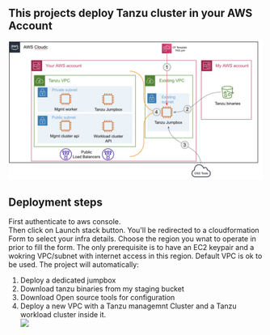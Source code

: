 ## This projects deploy Tanzu cluster in your AWS Account
![image info](./Docs/Arch.png)
## Deployment steps

First authenticate to aws console.   
Then click on Launch stack button. 
You'll be redirected to a cloudformation Form to select your infra details. 
Choose the region you wnat to operate in prior to fill the form. The only prerequisite is to have an EC2 keypair and a wokring VPC/subnet with internet access in this region. Default VPC is ok to be used.
The project will automatically:  
1. Deploy a dedicated jumpbox
2. Download tanzu binaries from my staging bucket
3. Download Open source tools for configuration
4. Deploy a new VPC with a Tanzu managemnt Cluster and a Tanzu workload cluster inside it.   
[<img src="https://docs.cloudbolt.io/resources/Storage/cloudbolt-csmp-latest/screenshots/launch-stack.png" width="200">](https://eu-west-1.console.aws.amazon.com/cloudformation/home?region=eu-west-1#/stacks/quickcreate?templateURL=https://spu-tanzu-binaries.s3.eu-west-1.amazonaws.com/TKG1.4.3/TKG.yml)

